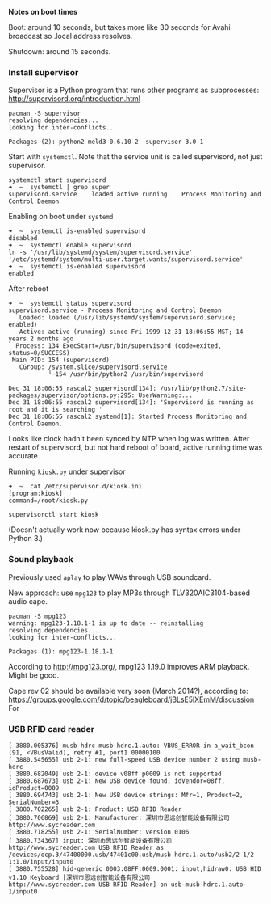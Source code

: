 **Notes on boot times**

Boot: around 10 seconds, but takes more like 30 seconds for Avahi broadcast so .local address resolves.

Shutdown: around 15 seconds.

### Install supervisor ###

Supervisor is a Python program that runs other programs as subprocesses: http://supervisord.org/introduction.html

    pacman -S supervisor   
    resolving dependencies...
    looking for inter-conflicts...

    Packages (2): python2-meld3-0.6.10-2  supervisor-3.0-1

Start with `systemctl`. Note that the service unit is called supervisord, not just supervisor.

    systemctl start supervisord                      
    ➜  ~  systemctl | grep super     
    supervisord.service    loaded active running    Process Monitoring and Control Daemon

Enabling on boot under `systemd`

    ➜  ~  systemctl is-enabled supervisord
    disabled
    ➜  ~  systemctl enable supervisord
    ln -s '/usr/lib/systemd/system/supervisord.service' '/etc/systemd/system/multi-user.target.wants/supervisord.service'
    ➜  ~  systemctl is-enabled supervisord
    enabled

After reboot

    ➜  ~  systemctl status supervisord    
    supervisord.service - Process Monitoring and Control Daemon
       Loaded: loaded (/usr/lib/systemd/system/supervisord.service; enabled)
       Active: active (running) since Fri 1999-12-31 18:06:55 MST; 14 years 2 months ago
      Process: 134 ExecStart=/usr/bin/supervisord (code=exited, status=0/SUCCESS)
     Main PID: 154 (supervisord)
       CGroup: /system.slice/supervisord.service
               └─154 /usr/bin/python2 /usr/bin/supervisord
    
    Dec 31 18:06:55 rascal2 supervisord[134]: /usr/lib/python2.7/site-packages/supervisor/options.py:295: UserWarning:...
    Dec 31 18:06:55 rascal2 supervisord[134]: 'Supervisord is running as root and it is searching '
    Dec 31 18:06:55 rascal2 systemd[1]: Started Process Monitoring and Control Daemon.

Looks like clock hadn't been synced by NTP when log was written. After restart of supervisord, but not hard reboot of board, active running time was accurate.

Running `kiosk.py` under supervisor 

    ➜  ~  cat /etc/supervisor.d/kiosk.ini 
    [program:kiosk]
    command=/root/kiosk.py

    supervisorctl start kiosk

(Doesn't actually work now because kiosk.py has syntax errors under Python 3.)

### Sound playback ###

Previously used `aplay` to play WAVs through USB soundcard.

New approach: use `mpg123` to play MP3s through TLV320AIC3104-based audio cape.

    pacman -S mpg123
    warning: mpg123-1.18.1-1 is up to date -- reinstalling
    resolving dependencies...
    looking for inter-conflicts...
    
    Packages (1): mpg123-1.18.1-1

According to http://mpg123.org/, mpg123 1.19.0 improves ARM playback. Might be good.

Cape rev 02 should be available very soon (March 2014?), according to: https://groups.google.com/d/topic/beagleboard/jBLsE5lXEmM/discussion
For 

### USB RFID card reader ###

    [ 3880.005376] musb-hdrc musb-hdrc.1.auto: VBUS_ERROR in a_wait_bcon (91, <VBusValid), retry #1, port1 00000100
    [ 3880.545655] usb 2-1: new full-speed USB device number 2 using musb-hdrc
    [ 3880.682049] usb 2-1: device v08ff p0009 is not supported
    [ 3880.687673] usb 2-1: New USB device found, idVendor=08ff, idProduct=0009
    [ 3880.694743] usb 2-1: New USB device strings: Mfr=1, Product=2, SerialNumber=3
    [ 3880.702265] usb 2-1: Product: USB RFID Reader
    [ 3880.706869] usb 2-1: Manufacturer: 深圳市思远创智能设备有限公司
    http://www.sycreader.com
    [ 3880.718255] usb 2-1: SerialNumber: version 0106
    [ 3880.734367] input: 深圳市思远创智能设备有限公司
    http://www.sycreader.com USB RFID Reader as /devices/ocp.3/47400000.usb/47401c00.usb/musb-hdrc.1.auto/usb2/2-1/2-1:1.0/input/input0
    [ 3880.755528] hid-generic 0003:08FF:0009.0001: input,hidraw0: USB HID v1.10 Keyboard [深圳市思远创智能设备有限公司
    http://www.sycreader.com USB RFID Reader] on usb-musb-hdrc.1.auto-1/input0

